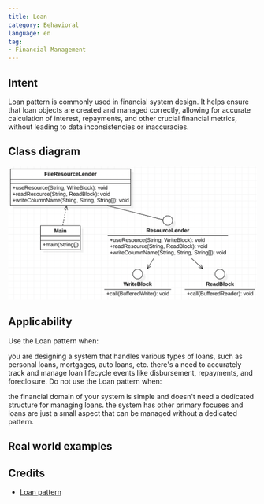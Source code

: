```yaml
---
title: Loan
category: Behavioral
language: en
tag:
- Financial Management
---
```


## Intent
Loan pattern is commonly used in financial system design. It helps ensure that loan objects are created and managed correctly, allowing for accurate calculation of interest, repayments, and other crucial financial metrics, without leading to data inconsistencies or inaccuracies.

## Class diagram
![alt text](./etc/loan.png "Loan Pattern Diagram")

## Applicability
Use the Loan pattern when:

you are designing a system that handles various types of loans, such as personal loans, mortgages, auto loans, etc.
there's a need to accurately track and manage loan lifecycle events like disbursement, repayments, and foreclosure.
Do not use the Loan pattern when:

the financial domain of your system is simple and doesn't need a dedicated structure for managing loans.
the system has other primary focuses and loans are just a small aspect that can be managed without a dedicated pattern.

## Real world examples



## Credits

* [Loan pattern](https://www.javacodegeeks.com/2013/01/loan-pattern-in-java-a-k-a-lender-lendee-pattern.html)
